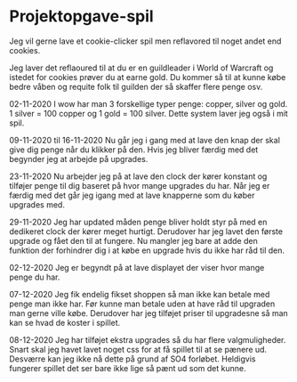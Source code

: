 # Projektopgave-spil

Jeg vil gerne lave et cookie-clicker spil men reflavored til noget andet end cookies.

Jeg laver det reflaoured til at du er en guildleader i World of Warcraft og istedet for cookies prøver du at earne gold. Du kommer så til at kunne købe bedre våben og requite folk til guilden der så skaffer flere penge osv.


02-11-2020
I wow har man 3 forskellige typer penge: copper, silver og gold.
1 silver = 100 copper og 1 gold = 100 silver.
Dette system laver jeg også i mit spil.

09-11-2020 til 16-11-2020
Nu går jeg i gang med at lave den knap der skal give dig penge når du klikker på den. 
Hvis jeg bliver færdig med det begynder jeg at arbejde på upgrades.

23-11-2020
Nu arbejder jeg på at lave den clock der kører konstant og tilføjer penge til dig baseret på hvor mange upgrades du har.
Når jeg er færdig med det går jeg igang med at lave knapperne som du køber upgrades med.

29-11-2020
Jeg har updated måden penge bliver holdt styr på med en dedikeret clock der kører meget hurtigt. 
Derudover har jeg lavet den første upgrade og fået den til at fungere.
Nu mangler jeg bare at adde den funktion der forhindrer dig i at købe en upgrade hvis du ikke har råd til den.

02-12-2020
Jeg er begyndt på at lave displayet der viser hvor mange penge du har.

07-12-2020
Jeg fik endelig fikset shoppen så man ikke kan betale med penge man ikke har. Før kunne man betale uden at have råd til upgraden man gerne ville købe.
Derudover har jeg tilføjet priser til upgradesne så man kan se hvad de koster i spillet.

08-12-2020
Jeg har tilføjet ekstra upgrades så du har flere valgmuligheder. Snart skal jeg havet lavet noget css for at få spillet til at se pænere ud. 
Desværre kan jeg ikke nå dette på grund af SO4 forløbet. Heldigvis fungerer spillet det ser bare ikke lige så pænt ud som det kunne.